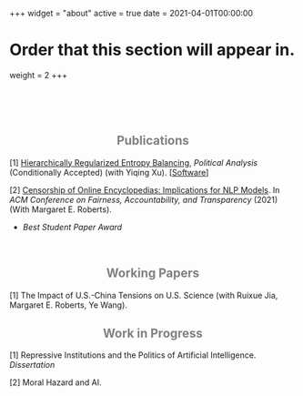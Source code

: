 +++
widget = "about"
active = true
date = 2021-04-01T00:00:00

# Order that this section will appear in.
weight = 2
+++

<br/><br/>
<br/>

<center><h2> <span style="color:grey"> Publications </span> </h2></center>

[1] [Hierarchically Regularized Entropy Balancing](https://papers.ssrn.com/sol3/papers.cfm?abstract_id=3807620), <em> Political Analysis</em> (Conditionally Accepted) (with Yiqing Xu). [[Software](https://github.com/xuyiqing/hbal)]

[2] [Censorship of Online Encyclopedias: Implications for NLP Models](https://doi.org/10.1145/3442188.3445916). In <em>ACM Conference on Fairness, Accountability, and Transparency</em> (2021) (With Margaret E. Roberts).
<ul>
<li> <em>Best Student Paper Award</em> </li>
</ul><br/>

<center><h2> <span style="color:grey"> Working Papers </span> </h2></center>
[1] The Impact of U.S.-China Tensions on U.S. Science (with Ruixue Jia, Margaret E. Roberts, Ye Wang).

<br/>
<center><h2> <span style="color:grey"> Work in Progress </span> </h2></center>

[1] Repressive Institutions and the Politics of Artificial Intelligence. *Dissertation*

[2] Moral Hazard and AI.
